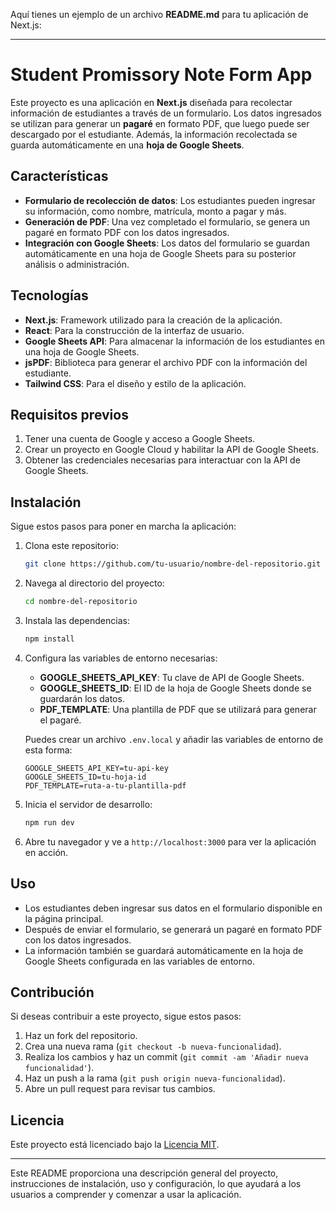 Aquí tienes un ejemplo de un archivo **README.md** para tu aplicación de Next.js:

---

# Student Promissory Note Form App

Este proyecto es una aplicación en **Next.js** diseñada para recolectar información de estudiantes a través de un formulario. Los datos ingresados se utilizan para generar un **pagaré** en formato PDF, que luego puede ser descargado por el estudiante. Además, la información recolectada se guarda automáticamente en una **hoja de Google Sheets**.

## Características

- **Formulario de recolección de datos**: Los estudiantes pueden ingresar su información, como nombre, matrícula, monto a pagar y más.
- **Generación de PDF**: Una vez completado el formulario, se genera un pagaré en formato PDF con los datos ingresados.
- **Integración con Google Sheets**: Los datos del formulario se guardan automáticamente en una hoja de Google Sheets para su posterior análisis o administración.

## Tecnologías

- **Next.js**: Framework utilizado para la creación de la aplicación.
- **React**: Para la construcción de la interfaz de usuario.
- **Google Sheets API**: Para almacenar la información de los estudiantes en una hoja de Google Sheets.
- **jsPDF**: Biblioteca para generar el archivo PDF con la información del estudiante.
- **Tailwind CSS**: Para el diseño y estilo de la aplicación.

## Requisitos previos

1. Tener una cuenta de Google y acceso a Google Sheets.
2. Crear un proyecto en Google Cloud y habilitar la API de Google Sheets.
3. Obtener las credenciales necesarias para interactuar con la API de Google Sheets.

## Instalación

Sigue estos pasos para poner en marcha la aplicación:

1. Clona este repositorio:
   ```bash
   git clone https://github.com/tu-usuario/nombre-del-repositorio.git
   ```

2. Navega al directorio del proyecto:
   ```bash
   cd nombre-del-repositorio
   ```

3. Instala las dependencias:
   ```bash
   npm install
   ```

4. Configura las variables de entorno necesarias:
   - **GOOGLE_SHEETS_API_KEY**: Tu clave de API de Google Sheets.
   - **GOOGLE_SHEETS_ID**: El ID de la hoja de Google Sheets donde se guardarán los datos.
   - **PDF_TEMPLATE**: Una plantilla de PDF que se utilizará para generar el pagaré.

   Puedes crear un archivo `.env.local` y añadir las variables de entorno de esta forma:
   ```
   GOOGLE_SHEETS_API_KEY=tu-api-key
   GOOGLE_SHEETS_ID=tu-hoja-id
   PDF_TEMPLATE=ruta-a-tu-plantilla-pdf
   ```

5. Inicia el servidor de desarrollo:
   ```bash
   npm run dev
   ```

6. Abre tu navegador y ve a `http://localhost:3000` para ver la aplicación en acción.

## Uso

- Los estudiantes deben ingresar sus datos en el formulario disponible en la página principal.
- Después de enviar el formulario, se generará un pagaré en formato PDF con los datos ingresados.
- La información también se guardará automáticamente en la hoja de Google Sheets configurada en las variables de entorno.

## Contribución

Si deseas contribuir a este proyecto, sigue estos pasos:

1. Haz un fork del repositorio.
2. Crea una nueva rama (`git checkout -b nueva-funcionalidad`).
3. Realiza los cambios y haz un commit (`git commit -am 'Añadir nueva funcionalidad'`).
4. Haz un push a la rama (`git push origin nueva-funcionalidad`).
5. Abre un pull request para revisar tus cambios.

## Licencia

Este proyecto está licenciado bajo la [Licencia MIT](LICENSE).

---

Este README proporciona una descripción general del proyecto, instrucciones de instalación, uso y configuración, lo que ayudará a los usuarios a comprender y comenzar a usar la aplicación.